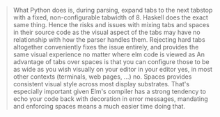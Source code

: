 > What Python does is, during parsing, expand tabs to the next tabstop with a fixed, non-configurable tabwidth of 8. Haskell does the exact same thing.
> Hence the risks and issues with mixing tabs and spaces in their source code as the visual aspect of the tabs may have no relationship with how the parser handles them. Rejecting hard tabs altogether conveniently fixes the issue entirely, and provides the same visual experience no matter where elm code is viewed as
An advantage of tabs over spaces is that you can configure those to be as wide as you wish visually on your editor
in your editor yes, in most other contexts (terminals, web pages, …) no. Spaces provides consistent visual style across most display substrates. That's especially important given Elm's compiler has a strong tendency to echo your code back with decoration in error messages, mandating and enforcing spaces means a much easier time doing that.
